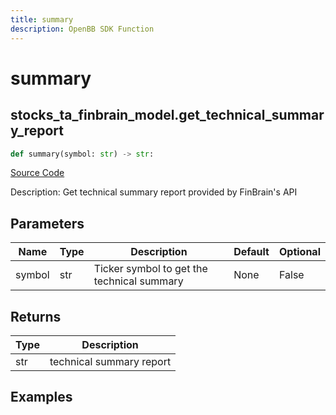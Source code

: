 ```yaml
---
title: summary
description: OpenBB SDK Function
---
```

# summary

## stocks_ta_finbrain_model.get_technical_summary_report

```python
def summary(symbol: str) -> str:
```
[Source Code](https://github.com/OpenBB-finance/OpenBBTerminal/tree/main/openbb_terminal/stocks/technical_analysis/finbrain_model.py#L14)

Description: Get technical summary report provided by FinBrain's API

## Parameters

| Name | Type | Description | Default | Optional |
| ---- | ---- | ----------- | ------- | -------- |
| symbol | str | Ticker symbol to get the technical summary | None | False |

## Returns

| Type | Description |
| ---- | ----------- |
| str | technical summary report |

## Examples

